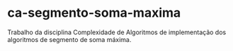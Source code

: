 # ca-segmento-soma-maxima

Trabalho da disciplina Complexidade de Algoritmos de implementação dos algoritmos de segmento de soma máxima.
